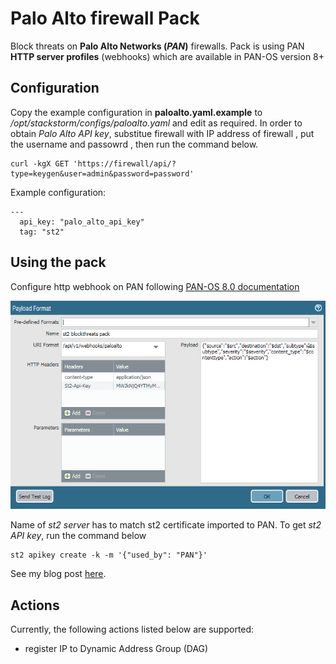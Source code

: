 # Palo Alto firewall Pack

Block threats on **Palo Alto Networks (_PAN_)** firewalls. Pack is using PAN **HTTP server profiles** (webhooks) which are available in PAN-OS version 8+
## Configuration

Copy the example configuration in **paloalto.yaml.example** to */opt/stackstorm/configs/paloalto.yaml* and edit as required.
In order to obtain *Palo Alto API key*, substitue firewall with IP address of firewall , put the username and passowrd , then run the command below.
```
curl -kgX GET 'https://firewall/api/?type=keygen&user=admin&password=password'
```

Example configuration:
```
---
  api_key: "palo_alto_api_key"
  tag: "st2"
```
## Using the pack

Configure http webhook on PAN following  [PAN-OS 8.0 documentation](https://www.paloaltonetworks.com/documentation/80/pan-os/web-interface-help/device/device-server-profiles-http)

![Snapshot of PAN webhook configuration - payload format](https://github.com/IrekRomaniuk/paloalto_blockthreats/blob/master/pan-webhook.PNG)

Name of _st2 server_ has to match st2 certificate imported to PAN. To get *st2 API key*, run the command below
 ```
st2 apikey create -k -m '{"used_by": "PAN"}'
 ```
See my blog post [here](https://medium.com/@IrekRomaniuk).

## Actions

Currently, the following actions listed below are supported:
- register IP to Dynamic Address Group (DAG)


